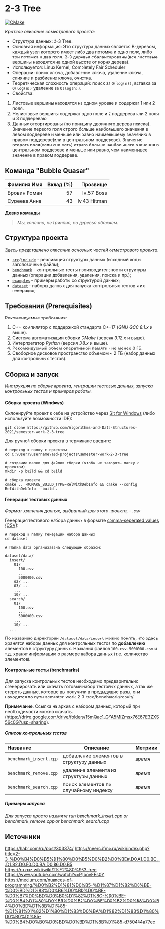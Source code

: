 # 2-3 Tree

[![CMake](https://github.com/Algorithms-and-Data-Structures-2021/semester-work-2-3-tree/actions/workflows/cmake.yml/badge.svg)](https://github.com/Algorithms-and-Data-Structures-2021/semester-work-2-3-tree/actions/workflows/cmake.yml)

_Краткое описание семестрового проекта:_

- Структура данных: 2-3 Tree.
- Основная информация: Это структура данных является В-деревом, каждый узел которого имеет либо два потомка и одно поле, либо три потомка и два поля. 2-3 деревья сбалансированы(все листовые вершины находятся на одной высоте от корня дерева).
- Используется: Linux Kernel, Completely Fair Scheduler
- Операции: поиск ключа, добавление ключа, удаление ключа, слияние и разбиение ключа, очистка.
- Теоретическая сложность операций: поиск за `O(log(n))`, вставка за `O(log(n))` удаление за `O(log(n))`.
- Свойства: 
 1. Листовые вершины находятся на одном уровне и содержат 1 или 2 поля.
 2. Нелистовые вершины содержат одно поле и 2 поддерева или 2 поля и 3 поддереваю
 3. Данные отсортированы (по принципу двоичного дерева поиска). Значение первого поля строго больше наибольшего значения в левом поддереве и меньше или равно наименьшему значению в правом поддереве(или в центральном поддереве). Значение второго поля(если оно есть) строго больше наибольшего значения в центральном поддереве и меньше или равно, чем наименьшее значение в правом поддереве.

## Команда "Bubble Quasar"

| Фамилия Имя   | Вклад (%) | Прозвище              |
| :---          |   ---:    |  ---:                 |
| Бровин Роман  | 57        |       lv.57 Boss      |
| Суреева Анна  | 43        |       lv.43 Hitman    |

**Девиз команды**
> _Мы, конечно, не Гринпис, но деревья обожаем._

## Структура проекта

_Здесь представлено описание основных частей семестрового проекта._


- [`src`](src)/[`include`](include) - реализация структуры данных (исходный код и заголовочные файлы);
- [`benchmark`](benchmark) - контрольные тесты производительности структуры данных (операции добавления, удаления,
  поиска и пр.);
- [`examples`](examples) - примеры работы со структурой данных;
- [`dataset`](dataset) - наборы данных для запуска контрольных тестов и их генерация;

## Требования (Prerequisites)

Рекомендуемые требования:

1. С++ компилятор c поддержкой стандарта C++17 (_GNU GCC 8.1.x_ и выше).
2. Система автоматизации сборки _CMake_ (версия _3.12.x_ и выше).
3. Интерпретатор _Python_ (версия _3.8.x_ и выше).
4. Рекомендуемый объем оперативной памяти - не менее 8 ГБ.
5. Свободное дисковое пространство объемом ~ 2 ГБ (набор данных для контрольных тестов).

## Сборка и запуск

_Инструкция по сборке проекта, генерации тестовых данных, запуска контрольных тестов и примеров работы._

#### Сборка проекта (Windows)


Склонируйте проект к себе на устройство через [Git for Windows](https://gitforwindows.org/) (либо используйте
возможности IDE):

```shell
git clone https://github.com/Algorithms-and-Data-Structures-2021/semester-work-2-3-tree
```

Для ручной сборки проекта в терминале введите:

```shell
# переход в папку с проектом
cd C:\Users\username\asd-projects\semester-work-2-3-tree

# создание папки для файлов сборки (чтобы не засорять папку с проектом) 
mkdir -p build && cd build 

# сборка проекта
cmake .. -DCMAKE_BUILD_TYPE=RelWithDebInfo && cmake --config RelWithDebInfo --build . 
```

#### Генерация тестовых данных

_Формат хранения данных, выбранный для этого проекта, - .csv_ 

Генерация тестового набора данных в
формате [comma-seperated values (CSV)](https://en.wikipedia.org/wiki/Comma-separated_values):

```shell
# переход в папку генерации набора данных
cd dataset
 
# Папка data организавана следующим образом:

dataset/data/
  insert/
    01/
      100.csv
      ...
      5000000.csv
    02/ ...
    03/ ...
    ...
    10/ ...
  search/
    01/
      100.csv
      ...
      5000000.csv
    ...
    10/ ...
  ...
```

По названию директории `/dataset/data/insert` можно понять, что здесь хранятся наборы данных для контрольных тестов по
**добавлению** элементов в структуру данных. Названия файлов `100.csv`. `5000000.csv` и т.д. хранят информацию о размере набора данных (т.е. количество элементов). 

#### Контрольные тесты (benchmarks)

Для запуска контрольных тестов необходимо предварительно сгенерировать или скачать готовый набор тестовых данных, а так же стереть данные, которые вы получили в предыдущие разы, они находятся по пути semester-work-2-3-tree/benchmark/result/.

**Примечание**. Ссылка на архив с набором данных, который при необходимости можно скачать.(https://drive.google.com/drive/folders/15mQac1_GYA5MiZmsx76E67E3ZXS56c0G?usp=sharing).

##### Список контрольных тестов

| Название                  | Описание                                | Метрики         |
| :---                      | ---                                     | :---            |
| `benchmark_insert.cpp`    | добавление элементов в структуру данных | _время_         |
| `benchmark_remove.cpp`    | удаление элемента из структуры данных   | _время_         |
| `benchmark_search.cpp`    | поиск элементов по случайному индексу   | _время_         |


##### Примеры запуска

_Для запуска просто нажмите run benchmark_insert.cpp or benchmark_remove.cpp or benchmark_search.cpp_


## Источники

https://habr.com/ru/post/303374/
https://neerc.ifmo.ru/wiki/index.php?title=2-3_%D0%B4%D0%B5%D1%80%D0%B5%D0%B2%D0%BE#.D0.A1.D0.BC._.D1.82.D0.B0.D0.BA.D0.B6.D0.B5
https://ru.qaz.wiki/wiki/2%E2%80%933_tree
https://www.youtube.com/watch?v=PjlbovFEs0Y
https://medium.com/nuances-of-programming/%D0%B2%D1%81%D0%B5-%D1%87%D1%82%D0%BE-%D0%BD%D1%83%D0%B6%D0%BD%D0%BE-%D0%B7%D0%BD%D0%B0%D1%82%D1%8C-%D0%BE-%D0%B4%D1%80%D0%B5%D0%B2%D0%BE%D0%B2%D0%B8%D0%B4%D0%BD%D1%8B%D1%85-%D1%81%D1%82%D1%80%D1%83%D0%BA%D1%82%D1%83%D1%80%D0%B0%D1%85-%D0%B4%D0%B0%D0%BD%D0%BD%D1%8B%D1%85-d750444a77ec

